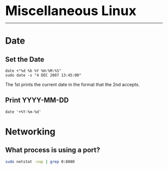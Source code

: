 **<span style="font-size:3em;color:black">Miscellaneous Linux</span>**
***

# Date

## Set the Date
```
date +"%d %b %Y %H:%M:%S"
sudo date -s "4 DEC 2007 13:45:00"
```
The 1st prints the current date in the format that the 2nd accepts.

## Print YYYY-MM-DD
```
date '+%Y-%m-%d'
```

# Networking

## What process is using a port?
```bash
sudo netstat -nap | grep 0:8080
```
